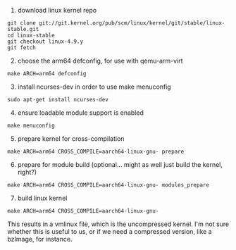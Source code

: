 1. download linux kernel repo
```
git clone git://git.kernel.org/pub/scm/linux/kernel/git/stable/linux-stable.git
cd linux-stable
git checkout linux-4.9.y
git fetch
```

2. choose the arm64 defconfig, for use with qemu-arm-virt
```
make ARCH=arm64 defconfig
```

3. install ncurses-dev in order to use make menuconfig
```
sudo apt-get install ncurses-dev
```

4. ensure loadable module support is enabled
```
make menuconfig
```

5. prepare kernel for cross-compilation
```
make ARCH=arm64 CROSS_COMPILE=aarch64-linux-gnu- prepare
```

6. prepare for module build (optional... might as well just build the kernel, right?)
```
make ARCH=arm64 CROSS_COMPILE=aarch64-linux-gnu- modules_prepare
```

7. build linux kernel
```
make ARCH=arm64 CROSS_COMPILE=aarch64-linux-gnu- 
```

This results in a vmlinux file, which is the uncompressed kernel. I'm not sure whether this is useful to us, or if we need a compressed version, like a bzImage, for instance.

